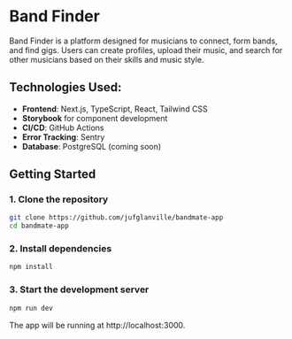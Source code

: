 # Band Finder

Band Finder is a platform designed for musicians to connect, form bands, and find gigs. Users can create profiles, upload their music, and search for other musicians based on their skills and music style.

## Technologies Used:

- **Frontend**: Next.js, TypeScript, React, Tailwind CSS
- **Storybook** for component development
- **CI/CD**: GitHub Actions
- **Error Tracking**: Sentry
- **Database**: PostgreSQL (coming soon)

## Getting Started

### 1. Clone the repository

```bash
git clone https://github.com/jufglanville/bandmate-app
cd bandmate-app
```

### 2. Install dependencies

```bash
npm install
```

### 3. Start the development server

```bash
npm run dev
```

The app will be running at http://localhost:3000.
